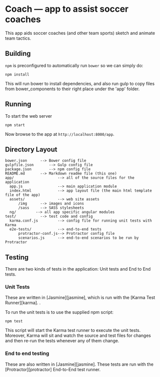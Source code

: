 # Coach — app to assist soccer coaches

This app aids soccer coaches (and other team sports) sketch and animate team tactics.

## Building 

`npm` is preconfigured to automatically run `bower` so we can simply do:

```
npm install
```

This will run bower to install dependencies, and also run gulp to copy files from bower_components to their right place under the 'app' folder.

## Running

To start the web server

```
npm start
```

Now browse to the app at `http://localhost:8000/app`.

## Directory Layout

```
bower.json		--> Bower config file
gulpfile.json		--> Gulp config file
package.json		--> npm config file
README.md		--> Markdown readme file (this one) 
app/                    --> all of the source files for the application
  app.js                --> main application module
  index.html            --> app layout file (the main html template file of the app)
  assets/               --> web site assets
      /img		--> images and icons    
      /sass		--> SASS stylesheets
  ng/         --> all app specific angular modules
test/			--> test code and config
  karma.conf.js         --> config file for running unit tests with Karma
  e2e-tests/            --> end-to-end tests
      protractor-conf.js--> Protractor config file
      scenarios.js      --> end-to-end scenarios to be run by Protractor
```

## Testing

There are two kinds of tests in the application: Unit tests and End to End tests.

### Unit Tests

These are written in [Jasmine][jasmine], which is run with the [Karma Test Runner][karma]. .

To run the unit tests is to use the supplied npm script:

```
npm test
```

This script will start the Karma test runner to execute the unit tests. Moreover, Karma will sit and
watch the source and test files for changes and then re-run the tests whenever any of them change.

### End to end testing

These are also written in [Jasmine][jasmine]. These tests are run with the [Protractor][protractor] End-to-End test runner.  


